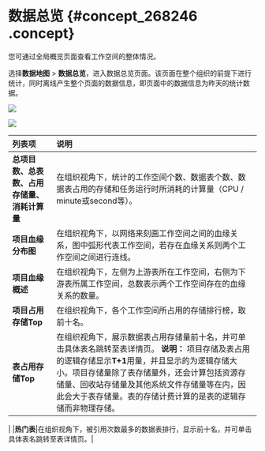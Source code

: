 # 数据总览 {#concept_268246 .concept}

您可通过全局概览页面查看工作空间的整体情况。

选择**数据地图** \> **数据总览**，进入数据总览页面。该页面在整个组织的前提下进行统计，同时离线产生整个页面的数据信息，即页面中的数据信息为昨天的统计数据。

![](http://static-aliyun-doc.oss-cn-hangzhou.aliyuncs.com/assets/img/16348/15584045308452_zh-CN.png)

![](http://static-aliyun-doc.oss-cn-hangzhou.aliyuncs.com/assets/img/16348/15584045308453_zh-CN.png)

|列表项|说明|
|:--|:-|
|**总项目数、总表数、占用存储量、消耗计算量**|在组织视角下，统计的工作空间个数、数据表个数、数据表占用的存储和任务运行时所消耗的计算量（CPU / minute或second等）。|
|**项目血缘分布图**|在组织视角下，以网络来刻画工作空间之间的血缘关系，图中弧形代表工作空间，若存在血缘关系则两个工作空间之间进行连线。|
|**项目血缘概述**|在组织视角下，左侧为上游表所在工作空间，右侧为下游表所属工作空间，总数表示两个工作空间存在的血缘关系的数量。|
|**项目占用存储Top**|在组织视角下，各个工作空间所占用的存储排行榜，取前十名。|
|**表占用存储Top**|在组织视角下，展示数据表占用存储量前十名，并可单击具体表名跳转至表详情页。 **说明：** 项目存储及表占用的逻辑存储显示**T+1**用量，并且显示的为逻辑存储大小。项目存储量除了表存储量外，还会计算包括资源存储量、回收站存储量及其他系统文件存储量等在内，因此会大于表存储量。表的存储计费计算的是表的逻辑存储而非物理存储。

 |
|**热门表**|在组织视角下，被引用次数最多的数据表排行，显示前十名，并可单击具体表名跳转至表详情页。|

